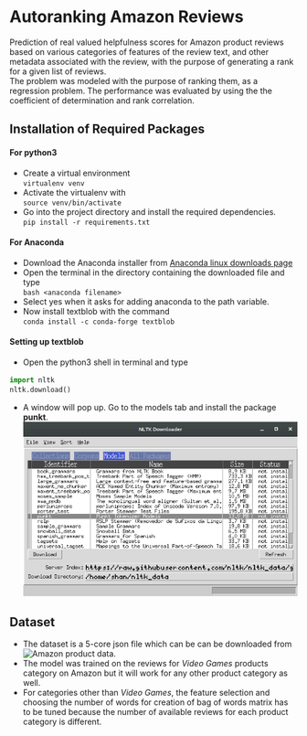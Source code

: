 # Autoranking Amazon Reviews

Prediction of real valued helpfulness scores for Amazon product reviews based on various categories of features of the review text, and other metadata associated with the review, with the purpose of generating a rank for a given list of reviews.  
The problem was modeled with the purpose of ranking them, as a regression problem. The performance was evaluated by using the the coefficient of determination and rank correlation.

## Installation of Required Packages

#### For python3
+ Create a virtual environment  
`virtualenv venv`
+ Activate the virtualenv with  
`source venv/bin/activate`
+ Go into the project directory and install the required dependencies.  
`pip install -r requirements.txt`

#### For Anaconda
+ Download the Anaconda installer from [Anaconda linux downloads page](https://www.anaconda.com/download/#linux)
+ Open the terminal in the directory containing the downloaded file and type  
`bash <anaconda filename>`
+ Select yes when it asks for adding anaconda to the path variable.
+ Now install textblob with the command  
`conda install -c conda-forge textblob`

#### Setting up textblob
+ Open the python3 shell in terminal and type
```python
import nltk
nltk.download()
```
+ A window will pop up. Go to the models tab and install the package **punkt**.  
![Install punkt](setup_nltk.png)

## Dataset

+ The dataset is a 5-core json file which can be can be downloaded from ![Amazon product data](http://jmcauley.ucsd.edu/data/amazon/).
+ The model was trained on the reviews for *Video Games* products category on Amazon but it will work for any other product category as well.
+ For categories other than *Video Games*, the feature selection and choosing the number of words for creation of bag of words matrix has to be tuned because the number of available reviews for each product category is different.
